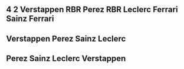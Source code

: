 4 2
Verstappen RBR
Perez RBR
Leclerc Ferrari
Sainz Ferrari
---
Verstappen
Perez
Sainz
Leclerc
---
Perez
Sainz
Leclerc
Verstappen
---
